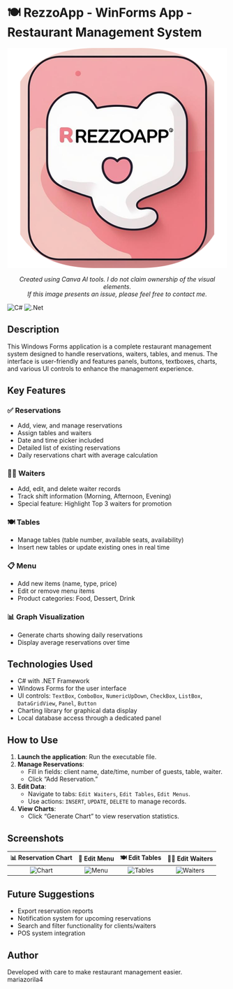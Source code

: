 # 🍽️ RezzoApp - WinForms App - Restaurant Management System

<p align="center">
  <img src="RezzoApplogo.png" alt="Logo" width="600">
</p>
<p align="center">
  <em>Created using Canva AI tools. I do not claim ownership of the visual elements.<br>
  If this image presents an issue, please feel free to contact me.</em>
</p>

![C#](https://img.shields.io/badge/c%23-%23239120.svg?style=for-the-badge&logo=csharp&logoColor=white)
![.Net](https://img.shields.io/badge/.NET-5C2D91?style=for-the-badge&logo=.net&logoColor=white)

## Description

This Windows Forms application is a complete restaurant management system designed to handle reservations, waiters, tables, and menus. The interface is user-friendly and features panels, buttons, textboxes, charts, and various UI controls to enhance the management experience.

## Key Features

### ✅ Reservations
- Add, view, and manage reservations
- Assign tables and waiters
- Date and time picker included
- Detailed list of existing reservations
- Daily reservations chart with average calculation

### 👨‍🍳 Waiters
- Add, edit, and delete waiter records
- Track shift information (Morning, Afternoon, Evening)
- Special feature: Highlight Top 3 waiters for promotion

### 🍽️ Tables
- Manage tables (table number, available seats, availability)
- Insert new tables or update existing ones in real time

### 📋 Menu
- Add new items (name, type, price)
- Edit or remove menu items
- Product categories: Food, Dessert, Drink

### 📊 Graph Visualization
- Generate charts showing daily reservations
- Display average reservations over time

## Technologies Used

- C# with .NET Framework
- Windows Forms for the user interface
- UI controls: `TextBox`, `ComboBox`, `NumericUpDown`, `CheckBox`, `ListBox`, `DataGridView`, `Panel`, `Button`
- Charting library for graphical data display
- Local database access through a dedicated panel

## How to Use

1. **Launch the application**: Run the executable file.
2. **Manage Reservations**:
   - Fill in fields: client name, date/time, number of guests, table, waiter.
   - Click “Add Reservation.”
3. **Edit Data**:
   - Navigate to tabs: `Edit Waiters`, `Edit Tables`, `Edit Menus`.
   - Use actions: `INSERT`, `UPDATE`, `DELETE` to manage records.
4. **View Charts**:
   - Click “Generate Chart” to view reservation statistics.

## Screenshots

📊 Reservation Chart | 🧾 Edit Menu | 🍽️ Edit Tables | 👨‍🍳 Edit Waiters  
:------------------:|:-----------:|:--------------:|:-----------------:
![Chart](./screenshots/grafic.png) | ![Menu](./screenshots/meniu.png) | ![Tables](./screenshots/mese.png) | ![Waiters](./screenshots/ospatari.png)

## Future Suggestions

- Export reservation reports
- Notification system for upcoming reservations
- Search and filter functionality for clients/waiters
- POS system integration

## Author

Developed with care to make restaurant management easier.  
mariazorila4
